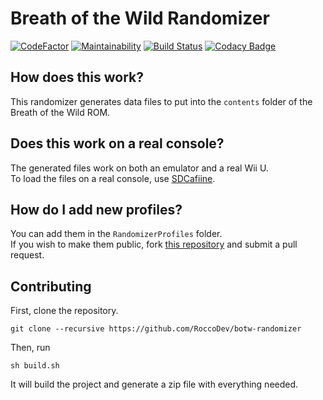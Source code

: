 # Breath of the Wild Randomizer
[![CodeFactor](https://www.codefactor.io/repository/github/roccodev/botw-randomizer/badge)](https://www.codefactor.io/repository/github/roccodev/botw-randomizer)
[![Maintainability](https://api.codeclimate.com/v1/badges/93dcbe571540aa9c5e45/maintainability)](https://codeclimate.com/github/RoccoDev/botw-randomizer/maintainability)
[![Build Status](https://travis-ci.org/RoccoDev/botw-randomizer.svg?branch=master)](https://travis-ci.org/RoccoDev/botw-randomizer)
[![Codacy Badge](https://api.codacy.com/project/badge/Grade/a037a977bc444ff7ac8f87c0df323377)](https://www.codacy.com/app/RoccoDev/aamp-java?utm_source=github.com&amp;utm_medium=referral&amp;utm_content=RoccoDev/aamp-java&amp;utm_campaign=Badge_Grade)

## How does this work?
This randomizer generates data files to put into the `contents` folder of the Breath of the Wild ROM.

## Does this work on a real console?
The generated files work on both an emulator and a real Wii U.  
To load the files on a real console, use [SDCafiine](https://github.com/Maschell/SDCafiine).

## How do I add new profiles?
You can add them in the `RandomizerProfiles` folder.  
If you wish to make them public, fork [this repository](https://github.com/RoccoDev/botw-randomizer-profiles) and submit a pull request.

## Contributing
First, clone the repository.
```
git clone --recursive https://github.com/RoccoDev/botw-randomizer
```
Then, run
```
sh build.sh
```
It will build the project and generate a zip file with everything needed.
